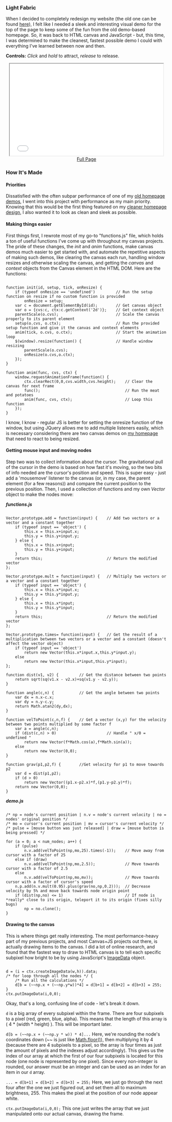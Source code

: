 ### Light Fabric

When I decided to completely redesign my website (the old one can be found [here](https://old.mitchelljones.com)), I felt like I needed a sleek and interesting visual demo for the top of the page to keep some of the fun from the old demo-based homepage. So, it was back to HTML canvas and JavaScript - but, this time, I was determined to make the cleanest, fastest possible demo I could with everything I've learned between now and then.

**Controls:** *Click* and *hold* to attract, *release* to release.

<center><iframe style='width:50vw;height:30vw;' src='/projects/js/light.html'></iframe></center>
<center><a href='/projects/js/light.html'>Full Page</a></center>

### How It's Made

#### Priorities

Dissatisfied with the often subpar performance of one of my [old homepage demos](/projects/js/vectors), I went into this project with performance as my main priority. Knowing that this would be the first thing featured on my [cleaner homepage design](/), I also wanted it to look as clean and sleek as possible.

#### Making things easier

First things first, I rewrote most of my go-to "functions.js" file, which holds a ton of useful functions I've come up with throughout my canvas projects. The pride of these changes, the *init* and *anim* functions, make canvas demos much easier to get started with, and automate the repetitive aspects of making such demos, like clearing the canvas each run, handling window resizes and otherwise scaling the canvas, and getting the *canvas* and *context* objects from the Canvas element in the HTML DOM. Here are the functions:

~~~~

function init(id, setup, tick, onResize) {
	if (typeof onResize == 'undefined')			// Run the setup function on resize if no custom function is provided
		onResize = setup;
	var c = document.getElementById(id);		// Get canvas object
	var o = {cvs:c, ctx:c.getContext('2d')};	// Get context object
	parentScale(o.cvs);							// Scale the canvas properly to its parent element
	setup(o.cvs, o.ctx);						// Run the provided setup function and give it the canvas and context elements
	anim(tick, o.cvs, o.ctx);					// Start the animation loop
	$(window).resize(function() {				// Handle window resizing
		parentScale(o.cvs);
		onResize(o.cvs,o.ctx);
	});
}

function anim(func, cvs, ctx) {
	window.requestAnimationFrame(function() {
		ctx.clearRect(0,0,cvs.width,cvs.height);	// Clear the canvas for next frame
		func();										// Run the meat and potatoes
		anim(func, cvs, ctx);						// Loop this function
	});
}

~~~~

I know, I know - regular JS is better for setting the onresize function of the window, but using JQuery allows me to add multiple listeners easily, which is necessary considering there are two canvas demos on [my homepage](/) that need to react to being resized.

#### Getting mouse input and moving nodes
Step two was to collect information about the cursor. The gravitational pull of the cursor in the demo is based on how fast it's moving, so the two bits of info needed are the cursor's position and speed. This is super easy - just add a 'mousemove' listener to the canvas (or, in my case, the parent element (for a few reasons)) and compare the current position to the previous position. Then, I used a collection of functions and my own *Vector* object to make the nodes move:

***functions.js***

~~~~

Vector.prototype.add = function(input) {	// Add two vectors or a vector and a constant together
	if (typeof input == 'object') {
		this.x = this.x+input.x;
		this.y = this.y+input.y;
	} else {
		this.x = this.x+input;
		this.y = this.y+input;
	}
	return this;							// Return the modified vector
};

Vector.prototype.mult = function(input) {	// Multiply two vectors or a vector and a constant together
	if (typeof input == 'object') {
		this.x = this.x*input.x;
		this.y = this.y*input.y;
	} else {
		this.x = this.x*input;
		this.y = this.y*input;
	}
	return this;							// Return the modified vector
};

Vector.prototype.times= function(input) {	// Get the result of a multiplication between two vectors or a vector and a constant (doesn't affect the vector object)
	if (typeof input == 'object')
		return new Vector(this.x*input.x,this.y*input.y);
	else
		return new Vector(this.x*input,this.y*input);
};

function dist(v1, v2) {			// Get the distance between two points
	return sqrt(sq(v1.x - v2.x)+sq(v1.y - v2.y));
}

function angle(c,n) {			// Get the angle between two points
	var dx = n.x-c.x;
	var dy = n.y-c.y;
	return Math.atan2(dy,dx);
}

function velToPoint(c,n,f) {	// Get a vector (x,y) for the velocity between two points multiplied by some factor f
	var a = angle(c,n);
	if (dist(c,n) > 0)						// Handle " x/0 = undefined "
		return new Vector(f*Math.cos(a),f*Math.sin(a));
	else
		return new Vector(0,0);
}

function grav(p1,p2,f) {		//Get velocity for p1 to move towards p2
	var d = dist(p1,p2);
	if (d > 0)
		return new Vector((p1.x-p2.x)*f,(p1.y-p2.y)*f);
	return new Vector(0,0);
}

~~~~

***demo.js***

~~~~

/* np = node's current position | n.v = node's current velocity | no = nodes' original position */
/* mo = cursor's current position | mv = cursor's current velocity */
/* pulse = [mouse button was just released] | draw = [mouse button is being pressed] */

for (a = 0; a < num_nodes; a++) {
	if (pulse)
		n.v.add(velToPoint(np,mo,25).times(-1));	// Move away from cursor with a factor of 25
	else if (draw)
		n.v.add(velToPoint(np,mo,2.5));				// Move towards cursor with a factor of 2.5
	else
		n.v.add(velToPoint(np,mo,mv));				// Move towards cursor with a factor of cursor's speed
	n.p.add(n.v.mult(0.95).plus(grav(no,np,0.2)));	// Decrease velocity by 5% and move back towards node origin point
	if (dist(np,no) <= 1)							// If node is *really* close to its origin, teleport it to its origin (fixes silly bugs)
		np = no.clone();
}

~~~~

#### Drawing to the canvas

This is where things get really interesting. The most performance-heavy part of my previous projects, and most Canvas+JS projects out there, is actually drawing items to the canvas. I did a lot of online research, and found that the fastest way to draw to HTML canvas is to tell each specific subpixel how bright to be by using JavaScript's [ImageData](https://developer.mozilla.org/en-US/docs/Web/API/ImageData) object.

~~~~

d = (i = ctx.createImageData(w,h)).data;
/* for loop through all the nodes */ {
	/* Run all the calculations */
	d[b = (~~np.x + (~~np.y*w))*4] = d[b+1] = d[b+2] = d[b+3] = 255;
}
ctx.putImageData(i,0,0);

~~~~

Okay, that's a long, confusing line of code - let's break it down.

`d` is a big array of every subpixel within the frame. There are four subpixels to a pixel (red, green, blue, alpha). This means that the length of this array is ( 4 * (width * height) ). This will be important later.

`d[b = (~~np.x + (~~np.y * w)) * 4]...` Here, we're rounding the node's coordinates down (~~ is just like [Math.floor()](https://developer.mozilla.org/en-US/docs/Web/JavaScript/Reference/Global_Objects/Math/floor)), then multiplying it by 4 (because there are 4 subpixels to a pixel, so the array is four times as just the amount of pixels and the indexes adjust accordingly). This gives us the index of our array at which the first of our four subpixels is located for this node (one node is represented by one pixel). Since every non-integer is rounded, our answer must be an integer and can be used as an index for an item in our `d` array.

`... = d[b+1] = d[b+2] = d[b+3] = 255;` Here, we just go through the next four after the one we just figured out, and set them all to maximum brightness, 255. This makes the pixel at the position of our node appear white.

`ctx.putImageData(i,0,0);` This one just writes the array that we just manipulated onto our actual canvas, drawing the frame.